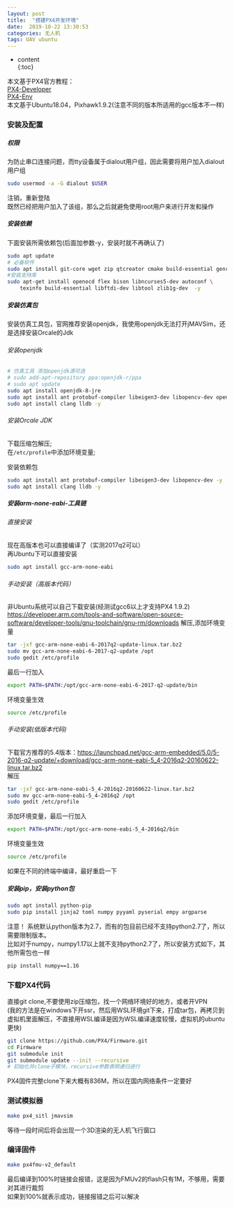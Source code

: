 ```yaml
---  
layout: post  
title:  "搭建PX4开发环境"  
date:  2019-10-22 13:30:53  
categories: 无人机 
tags: UAV ubuntu  
---  
```


* content  
{:toc}  

本文基于PX4官方教程：  
[PX4-Developer](https://dev.px4.io/master/zh/index.html)  
[PX4-Env](http://dev.px4.io/v1.9.0/zh/setup/dev_env_linux.html)  
本文基于Ubuntu18.04，Pixhawk1.9.2(注意不同的版本所适用的gcc版本不一样)  

### 安装及配置  

##### 权限  
为防止串口连接问题，而tty设备属于dialout用户组，因此需要将用户加入dialout用户组  
``` bash 
sudo usermod -a -G dialout $USER  
```  
注销，重新登陆  
既然已经把用户加入了该组，那么之后就避免使用root用户来进行开发和操作  

##### 安装依赖  
下面安装所需依赖包(后面加参数-y，安装时就不再确认了)  
``` bash 
sudo apt update  
# 必备软件  
sudo apt install git-core wget zip qtcreator cmake build-essential genromfs -y  
#安装支持库  
sudo apt-get install openocd flex bison libncurses5-dev autoconf \  
    texinfo build-essential libftdi-dev libtool zlib1g-dev  -y  
```  

##### 安装仿真包  
安装仿真工具包，官网推荐安装openjdk，我使用openjdk无法打开jMAVSim，还是选择安装Orcale的Jdk  
###### 安装openjdk  
```bash  
# 仿真工具 添加openjdk源可选  
# sudo add-apt-repository ppa:openjdk-r/ppa  
# sudo apt update  
sudo apt install openjdk-8-jre  
sudo apt install ant protobuf-compiler libeigen3-dev libopencv-dev openjdk-8-jdk openjdk-8-jre -y  
sudo apt install clang lldb -y  
```  
###### 安装Orcale JDK  
下载压缩包解压;  
在```/etc/profile```中添加环境变量;  

安装依赖包  
```  bash
sudo apt install ant protobuf-compiler libeigen3-dev libopencv-dev -y  
sudo apt install clang lldb -y  
```  

##### 安装arm-none-eabi-工具链  
###### 直接安装  
现在高版本也可以直接编译了（实测2017q2可以）  
再Ubuntu下可以直接安装  
``` bash 
sudo apt install gcc-arm-none-eabi  
```  
###### 手动安装（高版本代码）
非Ubuntu系统可以自己下载安装(经测试gcc6以上才支持PX4 1.9.2)  
https://developer.arm.com/tools-and-software/open-source-software/developer-tools/gnu-toolchain/gnu-rm/downloads
解压,添加环境变量  
``` bash 
tar -jxf gcc-arm-none-eabi-6-2017q2-update-linux.tar.bz2  
sudo mv gcc-arm-none-eabi-6-2017-q2-update /opt  
sudo gedit /etc/profile  
```  
最后一行加入  
``` bash 
export PATH=$PATH:/opt/gcc-arm-none-eabi-6-2017-q2-update/bin  
```  
环境变量生效  
``` bash 
source /etc/profile  
```  

###### 手动安装(低版本代码)  
下载官方推荐的5.4版本：https://launchpad.net/gcc-arm-embedded/5.0/5-2016-q2-update/+download/gcc-arm-none-eabi-5_4-2016q2-20160622-linux.tar.bz2  
解压
``` bash 
tar -jxf gcc-arm-none-eabi-5_4-2016q2-20160622-linux.tar.bz2  
sudo mv gcc-arm-none-eabi-5_4-2016q2 /opt  
sudo gedit /etc/profile  
```  
添加环境变量，最后一行加入  
``` bash 
export PATH=$PATH:/opt/gcc-arm-none-eabi-5_4-2016q2/bin  
```  
环境变量生效  
``` bash 
source /etc/profile  
```  
如果在不同的终端中编译，最好重启一下  

##### 安装pip，安装python包  
``` bash 
sudo apt install python-pip  
sudo pip install jinja2 toml numpy pyyaml pyserial empy argparse  
```  
注意！ 系统默认python版本为2.7，而有的包目前已经不支持python2.7了，所以需要限制版本。  
比如对于numpy，numpy1.17以上就不支持python2.7了，所以安装方式如下，其他所需包也一样  
``` bash 
pip install numpy==1.16  
```  

### 下载PX4代码  
直接git clone,不要使用zip压缩包，找一个网络环境好的地方，或者开VPN  
(我的方法是在windows下开ssr，然后用WSL环境git下来，打成tar包，再拷贝到虚拟机里面解压，不直接用WSL编译是因为WSL编译速度较慢，虚拟机的ubuntu更快)  
``` bash 
git clone https://github.com/PX4/Firmware.git  
cd Firmware  
git submodule init  
git submodule update --init --recursive  
# 初始化并clone子模块，recursive参数表明递归进行  
```  
PX4固件完整clone下来大概有836M，所以在国内网络条件一定要好  

### 测试模拟器  
``` bash 
make px4_sitl jmavsim  
```  
等待一段时间后将会出现一个3D渲染的无人机飞行窗口  

### 编译固件  
```  bash
make px4fmu-v2_default  
```  
最后编译到100%时链接会报错，这是因为FMUv2的flash只有1M，不够用，需要对其进行裁剪  
如果到100%就表示成功，链接报错之后可以解决
